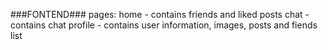 ###FONTEND###
pages:  home - contains friends and liked posts
        chat - contains chat
        profile - contains user information, images, posts and fiends list 